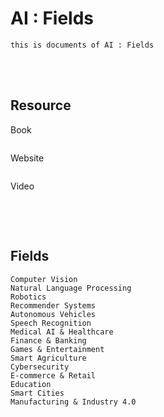 <!--------------------------------------------------------------------------------- Description -->
# AI : Fields
    this is documents of AI : Fields

<!--------------------------------------------------------------------------------- Resource -->
<br><br>

## Resource  
<!-------------------------- Book -->
Book
```
```
<!-------------------------- Website -->
Website
```
```
<!-------------------------- Video -->
Video
```
```

<!--------------------------------------------------------------------------------- Fields -->
<br><br>

## Fields
```
Computer Vision
Natural Language Processing
Robotics
Recommender Systems
Autonomous Vehicles
Speech Recognition
Medical AI & Healthcare
Finance & Banking
Games & Entertainment
Smart Agriculture
Cybersecurity
E-commerce & Retail
Education
Smart Cities
Manufacturing & Industry 4.0
```